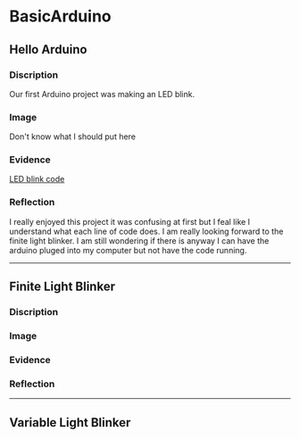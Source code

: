 # BasicArduino

## Hello Arduino

### Discription
Our first Arduino project was making an LED blink.

### Image
Don't know what I should put here

### Evidence
[LED blink code](https://create.arduino.cc/editor/zsiller38/645f63f4-a05e-46d7-808e-a8b659a936dc/preview)

### Reflection
I really enjoyed this project it was confusing at first but I feal like I understand what each line of code does. I am really looking forward to the finite light blinker. I am still wondering if there is anyway I can have the arduino pluged into my computer but not have the code running.

---
## Finite Light Blinker

### Discription


### Image


### Evidence


### Reflection

---
## Variable Light Blinker
